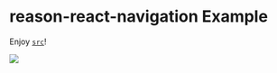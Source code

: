 # reason-react-navigation Example

Enjoy [`src`](./src)!

![](https://user-images.githubusercontent.com/959142/60396680-f27efa00-9b44-11e9-906c-61b6f900f566.gif)
